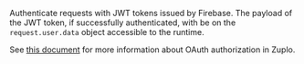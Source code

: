 Authenticate requests with JWT tokens issued by Firebase. The payload of the JWT
token, if successfully authenticated, with be on the `request.user.data` object
accessible to the runtime.

See [this document](/docs/articles/oauth-authentication) for more information
about OAuth authorization in Zuplo.
